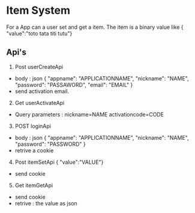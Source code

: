 # Item System
For a App can a user set and get a item.
The item is a binary value like { "value":"toto tata titi tutu"}

## Api's
1. Post userCreateApi
* body : json {
  "appname": "APPLICATIONNAME",
  "nickname": "NAME",
  "password": "PASSAWORD",
  "email": "EMAIL"
}
* send activation email.
2. Get  userActivateApi
* Query parameters :
 nickname=NAME
 activationcode=CODE
3. POST  loginApi
* body : json {
  "appname": "APPLICATIONNAME",
  "nickname": "NAME",
  "password": "PASSWORD"
}
* retrive a cookie
4. Post itemSetApi
{ "value":"VALUE"}
* send cookie
5. Get  itemGetApi
* send cookie 
* retrive : the value as json